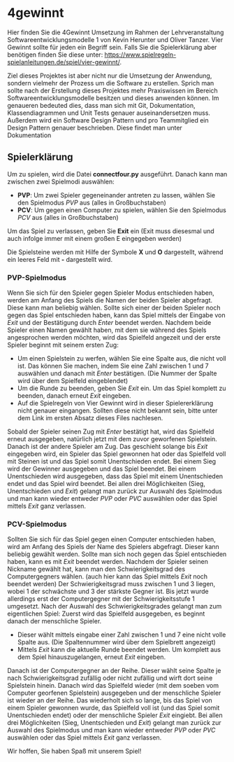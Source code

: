 # 4gewinnt

Hier finden Sie die 4Gewinnt Umsetzung im Rahmen der Lehrveranstaltung Softwareentwicklungsmodelle 1 von Kevin Herunter und Oliver Tanzer.
Vier Gewinnt sollte für jeden ein Begriff sein. Falls Sie die Spielerklärung aber benötigen finden Sie diese unter:
<https://www.spielregeln-spielanleitungen.de/spiel/vier-gewinnt/>.

Ziel dieses Projektes ist aber nicht nur die Umsetzung der Anwendung, sondern vielmehr der Prozess um die Software zu erstellen. Sprich man sollte nach der Erstellung dieses Projektes mehr Praxiswissen im Bereich Softwareentwicklungsmodelle besitzen und dieses anwenden können. Im genaueren bedeuted dies, dass man sich mit Git, Dokumentation, Klassendiagrammen und Unit Tests genauer auseinandersetzen muss. Außerdem wird ein Software Design Pattern und pro Teammitglied ein Design Pattern genauer beschrieben. Diese findet man unter Dokumentation


## Spielerklärung

Um zu spielen, wird die Datei **connectfour.py** ausgeführt. Danach kann man zwischen zwei Spielmodi auswählen:
- **PVP**: Um zwei Spieler gegeneinander antreten zu lassen, wählen Sie den Spielmodus *PVP* aus (alles in Großbuchstaben)
- **PCV**: Um gegen einen Computer zu spielen, wählen Sie den Spielmodus *PCV* aus (alles in Großbuchstaben)

Um das Spiel zu verlassen, geben Sie **Exit** ein (Exit muss diesesmal und auch infolge immer mit einem großen E eingegeben werden)

Die Spielsteine werden mit Hilfe der Symbole **X** und **O** dargestellt, während ein leeres Feld mit **-** dargestellt wird.

### PVP-Spielmodus
Wenn Sie sich für den Spieler gegen Spieler Modus entschieden haben, werden am Anfang des Spiels die Namen der beiden Spieler abgefragt. Diese kann man beliebig wählen. Sollte sich einer der beiden Spieler noch gegen das Spiel entschieden haben, kann das Spiel mittels der Eingabe von *Exit* und der Bestätigung durch *Enter* beendet werden.
Nachdem beide Spieler einen Namen gewählt haben, mit dem sie während des Spiels angesprochen werden möchten, wird das Spielfeld angezeit und der erste Spieler beginnt mit seinem ersten Zug:
- Um einen Spielstein zu werfen, wählen Sie eine Spalte aus, die nicht voll ist. Das können Sie machen, indem Sie eine Zahl zwischen 1 und 7 auswählen und danach mit *Enter* bestätigen. (Die Nummer der Spalte wird über dem Spielfeld eingeblendet)
- Um die Runde zu beenden, geben Sie *Exit* ein. Um das Spiel komplett zu beenden, danach erneut *Exit* eingeben.
- Auf die Spielregeln von Vier Gewinnt wird in dieser Spielererklärung nicht genauer eingangen. Sollten diese nicht bekannt sein, bitte unter dem Link im ersten Absatz dieses Files nachlesen.

Sobald der Spieler seinen Zug mit *Enter* bestätigt hat, wird das Spielfeld erneut ausgegeben, natürlich jetzt mit dem zuvor geworfenen Spielstein.
Danach ist der andere Spieler am Zug. Das geschieht solange bis *Exit* eingegeben wird, ein Spieler das Spiel gewonnen hat oder das Spielfeld voll mit Steinen ist und das Spiel somit Unentschieden endet. Bei einem Sieg wird der Gewinner ausgegeben und das Spiel beendet. Bei einem Unentschieden wird ausgegeben, dass das Spiel mit einem Unentschieden endet und das Spiel wird beendet.
Bei allen drei Möglichkeiten (Sieg, Unentschieden und *Exit*) gelangt man zurück zur Auswahl des Spielmodus und man kann wieder entweder *PVP* oder *PVC* auswählen oder das Spiel mittels *Exit* ganz verlassen.

### PCV-Spielmodus
Sollten Sie sich für das Spiel gegen einen Computer entschieden haben, wird am Anfang des Spiels der Name des Spielers abgefragt. Dieser kann beliebig gewählt werden. Sollte man sich noch gegen das Spiel entschieden haben, kann es mit *Exit* beendet werden.
Nachdem der Spieler seinen Nickname gewählt hat, kann man den Schwierigkeitsgrad des Computergegners wählen. (auch hier kann das Spiel mittels *Exit* noch beendet werden) Der Schwierigkeitsgrad muss zwischen 1 und 3 liegen, wobei 1 der schwächste und 3 der stärkste Gegner ist. Bis jetzt wurde allerdings erst der Computergegner mit der Schwierigkeitsstufe 1 umgesetzt.
Nach der Auswahl des Schwierigkeitsgrades gelangt man zum eigentlichen Spiel:
Zuerst wird das Spielfeld ausgegeben, es beginnt danach der menschliche Spieler.
- Dieser wählt mittels eingabe einer Zahl zwischen 1 und 7 eine nicht volle Spalte aus. (Die Spaltennummer wird über dem Spielbrett angezeigt)
- Mittels *Exit* kann die aktuelle Runde beendet werden. Um komplett aus dem Spiel hinauszugelangen, erneut *Exit* eingeben.

Danach ist der Computergegner an der Reihe. Dieser wählt seine Spalte je nach Schwierigkeitsgrad zufällig oder nicht zufällig und wirft dort seine Spielstein hinein.
Danach wird das Spielfeld wieder (mit dem soeben vom Computer georfenen Spielstein) ausgegeben und der menschliche Spieler ist wieder an der Reihe.
Das wiederholt sich so lange, bis das Spiel von einem Spieler gewonnen wurde, das Spielfeld voll ist (und das Spiel somit Unentschieden endet) oder der menschliche Spieler *Exit* eingiebt.
Bei allen drei Möglichkeiten (Sieg, Unentschieden und *Exit*) gelangt man zurück zur Auswahl des Spielmodus und man kann wieder entweder *PVP* oder *PVC* auswählen oder das Spiel mittels *Exit* ganz verlassen.

Wir hoffen, Sie haben Spaß mit unserem Spiel!
